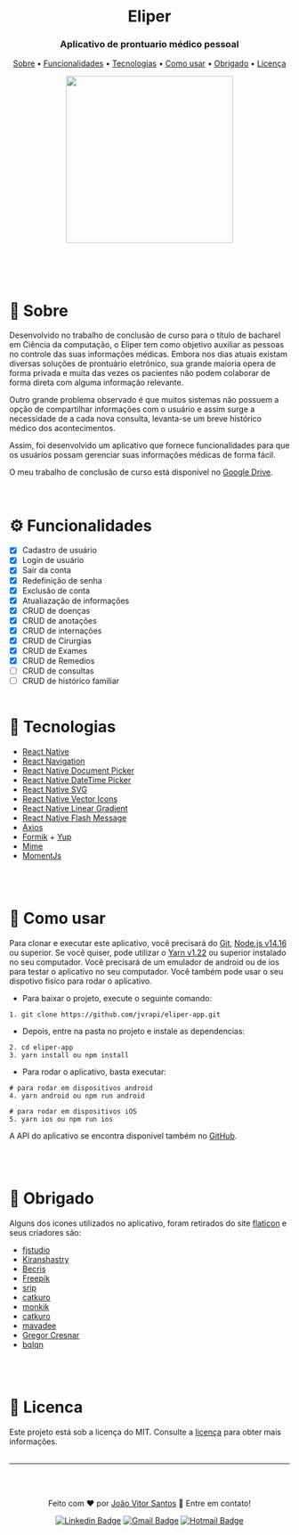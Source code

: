 <div align="center" >
	<h1 class="eliper">Eliper</h1>
	<h3> 
		Aplicativo de prontuario médico pessoal 
	</h3>
	<p >
		<a href="#sobre">Sobre</a> •
		<a href="#funcionalidades">Funcionalidades</a> • 
		<a href="#tecnologias">Tecnologias</a> • 
		<a href="#como-usar">Como usar</a> • 
		<a href="#obrigado">Obrigado</a> • 
		<a href="#licenca">Licença</a> 
	</p>
	<img src="https://user-images.githubusercontent.com/55202424/122609588-a0e31900-d054-11eb-8f86-068b81f69e83.gif" width="300" />
</div>
<br>




<br><br>

<h1 id='sobre'>📖 Sobre</h1>


Desenvolvido no trabalho de conclusão de curso para o título de bacharel em Ciência da computação,
o Eliper tem como objetivo auxiliar as pessoas no controle das suas informações médicas. Embora nos dias atuais existam diversas soluções de prontuário eletrônico, sua grande maioria opera de forma privada e muita das vezes os pacientes não podem colaborar de forma direta com alguma informação relevante.


Outro grande problema observado é que muitos sistemas não possuem a opção de compartilhar informações com o usuário e assim surge a necessidade de a cada nova consulta, levanta-se um breve histórico médico dos acontecimentos.


Assim, foi desenvolvido um aplicativo que fornece funcionalidades para que os usuários possam gerenciar suas informações médicas de forma fácil.

O meu trabalho de conclusão de curso está disponível no [Google Drive](https://drive.google.com/drive/folders/1DidhdKeYfi_1n8Ajigipc3R2GEGPfay6?usp=sharing).

<br>

<h1 id='funcionalidades'>⚙️ Funcionalidades</h1>

- [x] Cadastro de usuário
- [x] Login de usuário
- [x] Sair da conta
- [x] Redefinição de senha 
- [x] Exclusão de conta 
- [x] Atualiazação de informações 
- [x] CRUD de doenças 
- [x] CRUD de anotações 
- [x] CRUD de internações 
- [x] CRUD de Cirurgias 
- [x] CRUD de Exames 
- [x] CRUD de Remedios
-	[ ] CRUD de consultas
-	[ ] CRUD de histórico familiar
<br><br>

<h1 id='tecnologias'>🚀 Tecnologias</h1>

- [React Native](https://reactnative.dev)
- [React Navigation](https://reactnavigation.org)
- [React Native Document Picker](https://github.com/rnmods/react-native-document-picker)
- [React Native DateTime Picker](https://github.com/mmazzarolo/react-native-modal-datetime-picker)
- [React Native SVG](https://github.com/react-native-svg/react-native-svg)
- [React Native Vector Icons](https://github.com/oblador/react-native-vector-icons)
- [React Native Linear Gradient](https://github.com/react-native-linear-gradient/react-native-linear-gradient)
- [React Native Flash Message](https://github.com/lucasferreira/react-native-flash-message)
- [Axios](https://github.com/axios/axios)
- [Formik](https://formik.org/docs/overview) + [Yup](https://github.com/jquense/yup)
- [Mime](https://github.com/broofa/mime)
- [MomentJs](https://momentjs.com)



<br><br>

<h1 id='como-usar'>📱 Como usar</h1>

Para clonar e executar este aplicativo, você precisará do [Git](https://git-scm.com), [Node.js v14.16](nodejs.org/) ou superior. Se você quiser, pode utilizar o [Yarn v1.22](https://yarnpkg.com) ou superior instalado no seu computador. Você precisará de um emulador de android ou de ios para testar o aplicativo no seu computador. Você também pode usar o seu dispotivo fisíco para rodar o aplicativo.

- Para baixar o projeto, execute o seguinte comando:
```
1. git clone https://github.com/jvrapi/eliper-app.git
```
- Depois, entre na pasta no projeto e instale as dependencias:

```
2. cd eliper-app
3. yarn install ou npm install
```

- Para rodar o aplicativo, basta executar:
```
# para rodar em dispositivos android
4. yarn android ou npm run android

# para rodar em dispositivos iOS
5. yarn ios ou npm run ios
```



A API do aplicativo se encontra disponivel também no [GitHub](https://github.com/jvrapi/eliper-server).

<br><br>

<h1 id="obrigado"> 📄 Obrigado </h1>

Alguns dos icones utilizados no aplicativo, foram retirados do site [flaticon](https://www.flaticon.com) e seus criadores são:

- <a href="https://www.flaticon.com/authors/fjstudio" title="fjstudio">fjstudio</a>
- <a href="https://www.flaticon.com/authors/Kiranshastry" title="Kiranshastry">Kiranshastry</a>
- <a href="https://www.flaticon.com/authors/Becris" title="Becris">Becris</a>
- <a href="https://www.flaticon.com/authors/Freepik" title="Freepik">Freepik</a>
- <a href="https://www.flaticon.com/authors/srip" title="srip">srip</a>
- <a href="https://www.flaticon.com/authors/catkuro" title="catkuro">catkuro</a>
- <a href="https://www.flaticon.com/authors/monkik" title="monkik">monkik</a>
- <a href="https://www.flaticon.com/authors/catkuro" title="catkuro">catkuro</a>
- <a href="https://www.flaticon.com/authors/mavadee" title="mavadee">mavadee</a>
- <a href="https://www.flaticon.com/authors/gregor-cresnar" title="Gregor Cresnar">Gregor Cresnar</a>
- <a href="https://www.flaticon.com/authors/bqlqn" title="bqlqn">bqlqn</a>


<br><br>

<h1 id="licenca">📝 Licenca</h1>

Este projeto está sob a licença do MIT. Consulte a [licença](LICENSE) para obter mais informações.
<br><br>

<hr>
<br><br>
<div align="center">


Feito com  ❤ por [João Vitor Santos](https://github.com/jvrapi) 👋 Entre em contato!



[![Linkedin Badge](https://img.shields.io/badge/-João%20Vitor-blue?style=flat-square&logo=Linkedin&logoColor=white&link=https://www.linkedin.com/in/joaovitorssdelima/)](https://www.linkedin.com/in/joaovitorssdelima/) 
[![Gmail Badge](https://img.shields.io/badge/-joaooviitoorr@gmail.com-c14438?style=flat-square&logo=Gmail&logoColor=white&link=mailto:joaooviitoorr@gmail.com)](mailto:joaooviitoorr@gmail.com) 
[![Hotmail Badge](https://img.shields.io/badge/-joaooviitorr@hotmail.com-0078d4?style=flat-square&logo=microsoft-outlook&logoColor=white&link=mailto:joaooviitorr@hotmail.com)](mailto:joaooviitorr@hotmail.com)

</div>
